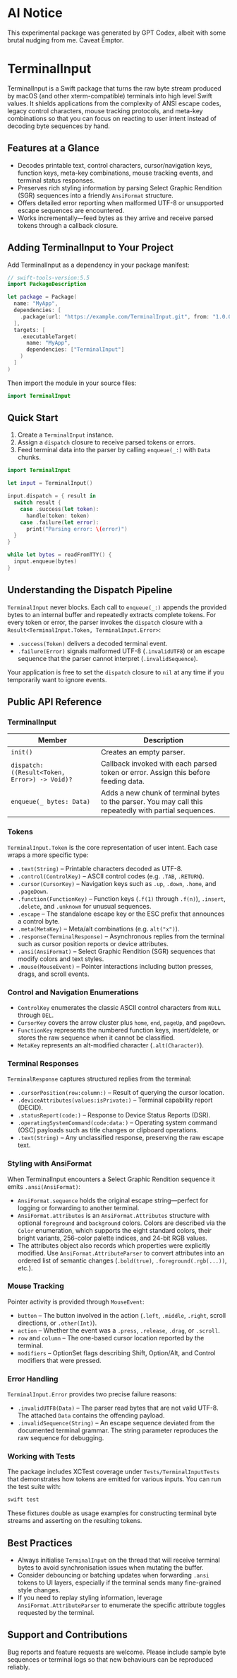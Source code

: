 # AI Notice
This experimental package was generated by GPT Codex, albeit with some brutal nudging from me. Caveat Emptor.

# TerminalInput

TerminalInput is a Swift package that turns the raw byte stream produced by macOS (and other xterm-compatible) terminals into high level Swift values. It shields applications from the complexity of ANSI escape codes, legacy control characters, mouse tracking protocols, and meta-key combinations so that you can focus on reacting to user intent instead of decoding byte sequences by hand.

## Features at a Glance

* Decodes printable text, control characters, cursor/navigation keys, function keys, meta-key combinations, mouse tracking events, and terminal status responses.
* Preserves rich styling information by parsing Select Graphic Rendition (SGR) sequences into a friendly `AnsiFormat` structure.
* Offers detailed error reporting when malformed UTF-8 or unsupported escape sequences are encountered.
* Works incrementally—feed bytes as they arrive and receive parsed tokens through a callback closure.

## Adding TerminalInput to Your Project

Add TerminalInput as a dependency in your package manifest:

```swift
// swift-tools-version:5.5
import PackageDescription

let package = Package(
  name: "MyApp",
  dependencies: [
    .package(url: "https://example.com/TerminalInput.git", from: "1.0.0")
  ],
  targets: [
    .executableTarget(
      name: "MyApp",
      dependencies: ["TerminalInput"]
    )
  ]
)
```

Then import the module in your source files:

```swift
import TerminalInput
```

## Quick Start

1. Create a `TerminalInput` instance.
2. Assign a `dispatch` closure to receive parsed tokens or errors.
3. Feed terminal data into the parser by calling `enqueue(_:)` with `Data` chunks.

```swift
import TerminalInput

let input = TerminalInput()

input.dispatch = { result in
  switch result {
    case .success(let token):
      handle(token: token)
    case .failure(let error):
      print("Parsing error: \(error)")
  }
}

while let bytes = readFromTTY() {
  input.enqueue(bytes)
}
```

## Understanding the Dispatch Pipeline

`TerminalInput` never blocks. Each call to `enqueue(_:)` appends the provided bytes to an internal buffer and repeatedly extracts complete tokens. For every token or error, the parser invokes the `dispatch` closure with a `Result<TerminalInput.Token, TerminalInput.Error>`:

* `.success(Token)` delivers a decoded terminal event.
* `.failure(Error)` signals malformed UTF-8 (`.invalidUTF8`) or an escape sequence that the parser cannot interpret (`.invalidSequence`).

Your application is free to set the `dispatch` closure to `nil` at any time if you temporarily want to ignore events.

## Public API Reference

### TerminalInput

| Member | Description |
| --- | --- |
| `init()` | Creates an empty parser. |
| `dispatch: ((Result<Token, Error>) -> Void)?` | Callback invoked with each parsed token or error. Assign this before feeding data. |
| `enqueue(_ bytes: Data)` | Adds a new chunk of terminal bytes to the parser. You may call this repeatedly with partial sequences. |

### Tokens

`TerminalInput.Token` is the core representation of user intent. Each case wraps a more specific type:

* `.text(String)` – Printable characters decoded as UTF-8.
* `.control(ControlKey)` – ASCII control codes (e.g. `.TAB`, `.RETURN`).
* `.cursor(CursorKey)` – Navigation keys such as `.up`, `.down`, `.home`, and `.pageDown`.
* `.function(FunctionKey)` – Function keys (`.f(1)` through `.f(n)`), `.insert`, `.delete`, and `.unknown` for unusual sequences.
* `.escape` – The standalone escape key or the ESC prefix that announces a control byte.
* `.meta(MetaKey)` – Meta/alt combinations (e.g. `alt("x")`).
* `.response(TerminalResponse)` – Asynchronous replies from the terminal such as cursor position reports or device attributes.
* `.ansi(AnsiFormat)` – Select Graphic Rendition (SGR) sequences that modify colors and text styles.
* `.mouse(MouseEvent)` – Pointer interactions including button presses, drags, and scroll events.

### Control and Navigation Enumerations

* `ControlKey` enumerates the classic ASCII control characters from `NULL` through `DEL`.
* `CursorKey` covers the arrow cluster plus `home`, `end`, `pageUp`, and `pageDown`.
* `FunctionKey` represents the numbered function keys, insert/delete, or stores the raw sequence when it cannot be classified.
* `MetaKey` represents an alt-modified character (`.alt(Character)`).

### Terminal Responses

`TerminalResponse` captures structured replies from the terminal:

* `.cursorPosition(row:column:)` – Result of querying the cursor location.
* `.deviceAttributes(values:isPrivate:)` – Terminal capability report (DECID).
* `.statusReport(code:)` – Response to Device Status Reports (DSR).
* `.operatingSystemCommand(code:data:)` – Operating system command (OSC) payloads such as title changes or clipboard operations.
* `.text(String)` – Any unclassified response, preserving the raw escape text.

### Styling with AnsiFormat

When TerminalInput encounters a Select Graphic Rendition sequence it emits `.ansi(AnsiFormat)`:

* `AnsiFormat.sequence` holds the original escape string—perfect for logging or forwarding to another terminal.
* `AnsiFormat.attributes` is an `AnsiFormat.Attributes` structure with optional `foreground` and `background` colors. Colors are described via the `Color` enumeration, which supports the eight standard colors, their bright variants, 256-color palette indices, and 24-bit RGB values.
* The attributes object also records which properties were explicitly modified. Use `AnsiFormat.AttributeParser` to convert attributes into an ordered list of semantic changes (`.bold(true)`, `.foreground(.rgb(...))`, etc.).

### Mouse Tracking

Pointer activity is provided through `MouseEvent`:

* `button` – The button involved in the action (`.left`, `.middle`, `.right`, scroll directions, or `.other(Int)`).
* `action` – Whether the event was a `.press`, `.release`, `.drag`, or `.scroll`.
* `row` and `column` – The one-based cursor location reported by the terminal.
* `modifiers` – OptionSet flags describing Shift, Option/Alt, and Control modifiers that were pressed.

### Error Handling

`TerminalInput.Error` provides two precise failure reasons:

* `.invalidUTF8(Data)` – The parser read bytes that are not valid UTF-8. The attached `Data` contains the offending payload.
* `.invalidSequence(String)` – An escape sequence deviated from the documented terminal grammar. The string parameter reproduces the raw sequence for debugging.

### Working with Tests

The package includes XCTest coverage under `Tests/TerminalInputTests` that demonstrates how tokens are emitted for various inputs. You can run the test suite with:

```sh
swift test
```

These fixtures double as usage examples for constructing terminal byte streams and asserting on the resulting tokens.

## Best Practices

* Always initialise `TerminalInput` on the thread that will receive terminal bytes to avoid synchronisation issues when mutating the buffer.
* Consider debouncing or batching updates when forwarding `.ansi` tokens to UI layers, especially if the terminal sends many fine-grained style changes.
* If you need to replay styling information, leverage `AnsiFormat.AttributeParser` to enumerate the specific attribute toggles requested by the terminal.

## Support and Contributions

Bug reports and feature requests are welcome. Please include sample byte sequences or terminal logs so that new behaviours can be reproduced reliably.
